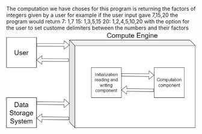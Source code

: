 The computation we have choses for this program is returning the factors of integers given by a user for example if the user input gave 
7,15,20 the program would return 7: 1,7 15: 1,3,5,15 20: 1,2,4,5,10,20 with the option for the user to set custome delimiters between 
the numbers and their factors\
![System Diagram Image](https://github.com/The-Gavin/Assignment-1/blob/main/src/System%20Diagram.jpg)
